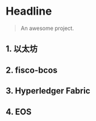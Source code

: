 # Headline

> An awesome project.

## 1. 以太坊

## 2. fisco-bcos

## 3. Hyperledger Fabric

## 4. EOS


